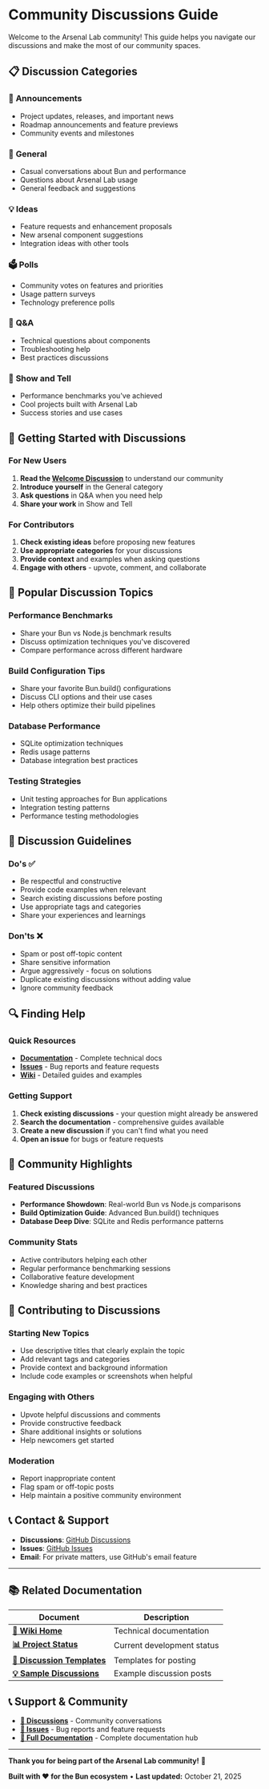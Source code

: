 # Community Discussions Guide

Welcome to the Arsenal Lab community! This guide helps you navigate our discussions and make the most of our community spaces.

## 📋 Discussion Categories

### 📣 **Announcements**
- Project updates, releases, and important news
- Roadmap announcements and feature previews
- Community events and milestones

### 💬 **General**
- Casual conversations about Bun and performance
- Questions about Arsenal Lab usage
- General feedback and suggestions

### 💡 **Ideas**
- Feature requests and enhancement proposals
- New arsenal component suggestions
- Integration ideas with other tools

### 🗳️ **Polls**
- Community votes on features and priorities
- Usage pattern surveys
- Technology preference polls

### 🙏 **Q&A**
- Technical questions about components
- Troubleshooting help
- Best practices discussions

### 🙌 **Show and Tell**
- Performance benchmarks you've achieved
- Cool projects built with Arsenal Lab
- Success stories and use cases

## 🎯 Getting Started with Discussions

### For New Users
1. **Read the [Welcome Discussion](https://github.com/brendadeeznuts1111/Arsenal-Lab/discussions/1)** to understand our community
2. **Introduce yourself** in the General category
3. **Ask questions** in Q&A when you need help
4. **Share your work** in Show and Tell

### For Contributors
1. **Check existing ideas** before proposing new features
2. **Use appropriate categories** for your discussions
3. **Provide context** and examples when asking questions
4. **Engage with others** - upvote, comment, and collaborate

## 🚀 Popular Discussion Topics

### Performance Benchmarks
- Share your Bun vs Node.js benchmark results
- Discuss optimization techniques you've discovered
- Compare performance across different hardware

### Build Configuration Tips
- Share your favorite Bun.build() configurations
- Discuss CLI options and their use cases
- Help others optimize their build pipelines

### Database Performance
- SQLite optimization techniques
- Redis usage patterns
- Database integration best practices

### Testing Strategies
- Unit testing approaches for Bun applications
- Integration testing patterns
- Performance testing methodologies

## 📝 Discussion Guidelines

### Do's ✅
- Be respectful and constructive
- Provide code examples when relevant
- Search existing discussions before posting
- Use appropriate tags and categories
- Share your experiences and learnings

### Don'ts ❌
- Spam or post off-topic content
- Share sensitive information
- Argue aggressively - focus on solutions
- Duplicate existing discussions without adding value
- Ignore community feedback

## 🔍 Finding Help

### Quick Resources
- **[Documentation](https://github.com/brendadeeznuts1111/Arsenal-Lab/blob/main/docs/)** - Complete technical docs
- **[Issues](https://github.com/brendadeeznuts1111/Arsenal-Lab/issues)** - Bug reports and feature requests
- **[Wiki](https://github.com/brendadeeznuts1111/Arsenal-Lab/wiki)** - Detailed guides and examples

### Getting Support
1. **Check existing discussions** - your question might already be answered
2. **Search the documentation** - comprehensive guides available
3. **Create a new discussion** if you can't find what you need
4. **Open an issue** for bugs or feature requests

## 🌟 Community Highlights

### Featured Discussions
- **Performance Showdown**: Real-world Bun vs Node.js comparisons
- **Build Optimization Guide**: Advanced Bun.build() techniques
- **Database Deep Dive**: SQLite and Redis performance patterns

### Community Stats
- Active contributors helping each other
- Regular performance benchmarking sessions
- Collaborative feature development
- Knowledge sharing and best practices

## 🎉 Contributing to Discussions

### Starting New Topics
- Use descriptive titles that clearly explain the topic
- Add relevant tags and categories
- Provide context and background information
- Include code examples or screenshots when helpful

### Engaging with Others
- Upvote helpful discussions and comments
- Provide constructive feedback
- Share additional insights or solutions
- Help newcomers get started

### Moderation
- Report inappropriate content
- Flag spam or off-topic posts
- Help maintain a positive community environment

## 📞 Contact & Support

- **Discussions**: [GitHub Discussions](https://github.com/brendadeeznuts1111/Arsenal-Lab/discussions)
- **Issues**: [GitHub Issues](https://github.com/brendadeeznuts1111/Arsenal-Lab/issues)
- **Email**: For private matters, use GitHub's email feature

---

## 📚 Related Documentation

| Document | Description |
|----------|-------------|
| **[📖 Wiki Home](../wiki/Home.md)** | Technical documentation |
| **[📊 Project Status](../project-management/current-status.md)** | Current development status |
| **[📝 Discussion Templates](discussion-templates.md)** | Templates for posting |
| **[💡 Sample Discussions](sample-discussions.md)** | Example discussion posts |

## 📞 Support & Community

- **[💬 Discussions](https://github.com/brendadeeznuts1111/Arsenal-Lab/discussions)** - Community conversations
- **[🐛 Issues](https://github.com/brendadeeznuts1111/Arsenal-Lab/issues)** - Bug reports and feature requests
- **[📖 Full Documentation](../README.md)** - Complete documentation hub

---

**Thank you for being part of the Arsenal Lab community!** 🚀

**Built with ❤️ for the Bun ecosystem** • **Last updated:** October 21, 2025
